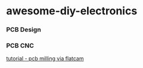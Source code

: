 # awesome-diy-electronics

### PCB Design

### PCB CNC

[tutorial - pcb milling via flatcam](https://www.youtube.com/watch?v=--Cb11heuHc)
